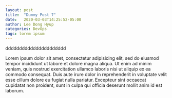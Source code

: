 ```yaml
---
layout: post
title:  "Dummy Post 7"
date:   2020-03-03T14:25:52-05:00
author: Lee Dong Hyup
categories: DevOps
tags: lorem ipsum
---
```


dddddddddddddddddddddd

Lorem ipsum dolor sit amet, consectetur adipisicing elit, sed do eiusmod
tempor incididunt ut labore et dolore magna aliqua. Ut enim ad minim veniam,
quis nostrud exercitation ullamco laboris nisi ut aliquip ex ea commodo
consequat. Duis aute irure dolor in reprehenderit in voluptate velit esse
cillum dolore eu fugiat nulla pariatur. Excepteur sint occaecat cupidatat non
proident, sunt in culpa qui officia deserunt mollit anim id est laborum.
